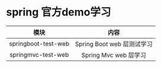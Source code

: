 # spring 官方demo学习

|模块|内容|
|:---:|:---:|
|springboot-test-web|Spring Boot web 层测试学习|
|springmvc-test-web|Spring Mvc web 层学习|